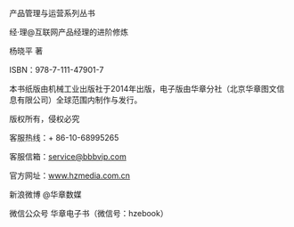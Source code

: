 产品管理与运营系列丛书

经·理@互联网产品经理的进阶修炼

杨晓平 著

ISBN：978-7-111-47901-7

本书纸版由机械工业出版社于2014年出版，电子版由华章分社（北京华章图文信息有限公司）全球范围内制作与发行。

版权所有，侵权必究

客服热线：+ 86-10-68995265

客服信箱：service@bbbvip.com

官方网址：www.hzmedia.com.cn

新浪微博 @华章数媒

微信公众号 华章电子书（微信号：hzebook）
